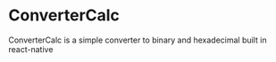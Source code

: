 # ConverterCalc
ConverterCalc is a simple converter to binary and hexadecimal built in react-native
